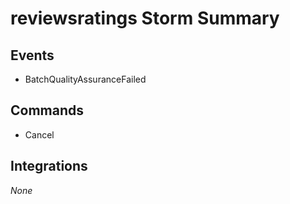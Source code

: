 # reviewsratings Storm Summary

## Events
- BatchQualityAssuranceFailed

## Commands
- Cancel

## Integrations
_None_
